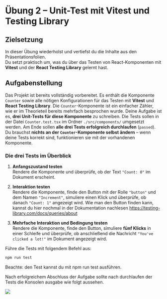 # Übung 2 – Unit-Test mit Vitest und Testing Library

## Zielsetzung
In dieser Übung wiederholst und vertiefst du die Inhalte aus den Präsentationsfolien.  
Du setzt praktisch um, was du über das Testen von React-Komponenten mit **Vitest** und der **React Testing Library** gelernt hast.

## Aufgabenstellung

Das Projekt ist bereits vollständig vorbereitet. Es enthält die Komponente `Counter` sowie alle nötigen Konfigurationen für das Testen mit **Vitest** und **React Testing Library**. Die `Counter`-Komponente ist ein einfacher Zähler, wie er im Theorieteil bereits mehrfach besprochen wurde. Deine Aufgabe ist es, **drei Unit-Tests für diese Komponente** zu schreiben. Die Tests sollen in der Datei `Counter.test.tsx` im Ordner `./src/components/` umgesetzt werden. Am Ende sollen **alle drei Tests erfolgreich durchlaufen** (`passed`).  Du brauchst **nichts an der `Counter`-Komponente selbst ändern** – wenn deine Tests korrekt sind, funktionieren sie mit der vorhandenen Komponente.

### Die drei Tests im Überblick

1. **Anfangszustand testen**  
   Rendere die Komponente und überprüfe, ob der Text `"Count: 0"` im Dokument erscheint.

2. **Interaktion testen**  
   Rendere die Komponente, finde den Button mit der Rolle `"button"` und dem Namen `"Increment"`, simuliere einen Klick und überprüfe, ob danach `"Count: 1"` angezeigt wird. Wie man den Button finden kann, kannst du hier nochmal in der Dokumentation nachlesen https://testing-library.com/docs/queries/about

3. **Mehrfache Interaktion und Bedingung testen**  
   Rendere die Komponente, finde den Button, simuliere **fünf Klicks** in einer Schleife und überprüfe, ob anschließend die Nachricht `"You've clicked a lot!"` im Dokument angezeigt wird.


Führe die Tests mit folgendem Befehl aus:
```bash
npm run test
```

Beachte: den Test kannst du mit npm run test ausführen.

Nach erfolgreichem Abschluss der Aufgabe sollte nach durchlaufen der Tests die Konsolen ausgabe wie folgt aussehen.

![](./app.png)
